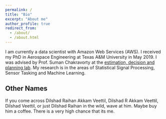 ```yaml
---
permalink: /
title: "Bio"
excerpt: "About me"
author_profile: true
redirect_from: 
  - /about/
  - /about.html
---
```


I am currently a data scientist with Amazon Web Services (AWS). I received my PhD in Aerospace Engineering at Texas A&M University in May 2019. I was advised by Prof. Suman Chakravorty at the [estimation, decision and planning lab](http://edplab.org/people/). My research is in the areas of Statistical Signal Processing, Sensor Tasking and Machine Learning.

Other Names
-----------
If you come across Dilshad Raihan Akkam Veettil, Dilshad R Akkam Veettil, Dilshad Veettil, or just Dilshad Raihan in the wild, wave at him. Maybe buy him a coffee. There is a very high chance that its me.

